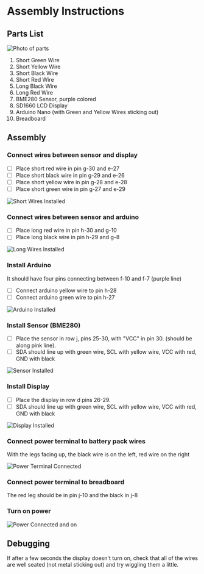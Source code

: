 # Assembly Instructions

## Parts List

![Photo of parts](photo_scout_kit_parts.jpg)

1. Short Green Wire
1. Short Yellow Wire
1. Short Black Wire
1. Short Red Wire
1. Long Black Wire
1. Long Red Wire
1. BME280 Sensor, purple colored
1. SD1660 LCD Display
1. Arduino Nano (with Green and Yellow Wires sticking out)
1. Breadboard

## Assembly

### Connect wires between sensor and display

- [ ] Place short red wire in pin g-30 and e-27
- [ ] Place short black wire in pin g-29 and e-26
- [ ] Place short yellow wire in pin g-28 and e-28
- [ ] Place short green wire in pin g-27 and e-29

![Short Wires Installed](photo_scout_kit_short_wires.jpg)


### Connect wires between sensor and arduino
- [ ] Place long red wire in pin h-30 and g-10
- [ ] Place long black wire in pin h-29 and g-8

![Long Wires Installed](photo_scout_kit_long_wires.jpg)


### Install Arduino
It should have four pins connecting between f-10 and f-7 (purple line)

- [ ] Connect arduino yellow wire to pin h-28
- [ ] Connect arduino green wire to pin h-27

![Arduino Installed](photo_scout_kit_arduino.jpg)

### Install Sensor (BME280)

- [ ] Place the sensor in row j, pins 25-30, with "VCC" in pin 30. (should be along pink line).
- [ ] SDA should line up with green wire, SCL with yellow wire, VCC with red, GND with black

![Sensor Installed](photo_scout_kit_sensor.jpg)


### Install Display

- [ ] Place the display in row d pins 26-29.
- [ ] SDA should line up with green wire, SCL with yellow wire, VCC with red, GND with black

![Display Installed](photo_scout_kit_display.jpg)

### Connect power terminal to battery pack wires

With the legs facing up, the black wire is on the left, red wire on the right

![Power Terminal Connected](photo_scout_kit_power1.jpg)


### Connect power terminal to breadboard

The red leg should be in pin j-10 and the black in j-8

### Turn on power

![Power Connected and on](photo_scout_kit_power_connected_on.jpg)

## Debugging

If after a few seconds the display doesn't turn on, check that all of the wires
are well seated (not metal sticking out) and try wiggling them a little.
